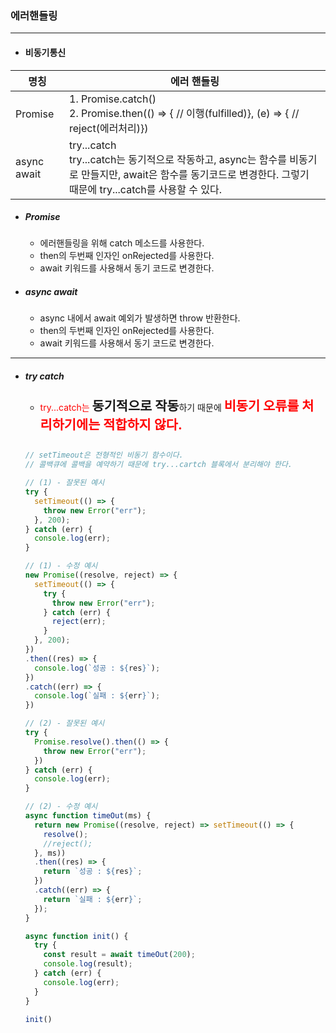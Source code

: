 ### 에러핸들링

---

- #### 비동기통신


|명칭|에러 핸들링|
|--|--|
|Promise|1. Promise.catch() <br>2. Promise.then(() => { // 이행(fulfilled)}, (e) => { // reject(에러처리)})|
|async await|try...catch<br>try...catch는 동기적으로 작동하고, async는 함수를 비동기로 만들지만, await은 함수를 동기코드로 변경한다. 그렇기 때문에 try...catch를 사용할 수 있다.|

- ##### Promise
    - 에러핸들링을 위해 catch 메소드를 사용한다.
    - then의 두번째 인자인 onRejected를 사용한다.
    - await 키워드를 사용해서 동기 코드로 변경한다.

- ##### async await
    - async 내에서 await 예외가 발생하면 throw 반환한다.
    - then의 두번째 인자인 onRejected를 사용한다.
    - await 키워드를 사용해서 동기 코드로 변경한다.

---

- ##### try catch
  - <span style="color: red;">try...catch는</span> <span style="font-size: 1.3rem; font-weight: bold;">동기적으로 작동</span>하기 때문에 <span style="color: red; font-size: 1.3rem; font-weight: bold;">비동기 오류를 처리하기에는 적합하지 않다.</span>

  ```jsx

  // setTimeout은 전형적인 비동기 함수이다. 
  // 콜백큐에 콜백을 예약하기 때문에 try...cartch 블록에서 분리해야 한다.

  // (1) - 잘못된 예시
  try {
    setTimeout(() => {
      throw new Error("err");
    }, 200);
  } catch (err) {
    console.log(err);
  }

  // (1) - 수정 예시
  new Promise((resolve, reject) => {
    setTimeout(() => {
      try {
        throw new Error("err");
      } catch (err) {
        reject(err);
      }
    }, 200);
  })
  .then((res) => {
    console.log(`성공 : ${res}`);
  })
  .catch((err) => {
    console.log(`실패 : ${err}`);
  })
  ```

  ```jsx
  // (2) - 잘못된 예시
  try {
    Promise.resolve().then(() => {
      throw new Error("err");
    })
  } catch (err) {
    console.log(err);
  }

  // (2) - 수정 예시
  async function timeOut(ms) {
    return new Promise((resolve, reject) => setTimeout(() => {
      resolve();
      //reject();
    }, ms))
    .then((res) => {
      return `성공 : ${res}`;
    })
    .catch((err) => {
      return `실패 : ${err}`;
    });
  }

  async function init() {
    try {
      const result = await timeOut(200);
      console.log(result);
    } catch (err) {
      console.log(err);
    }
  }

  init()
  ```

